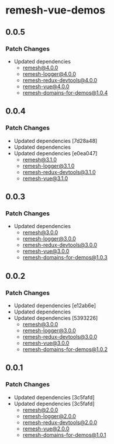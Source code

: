# remesh-vue-demos

## 0.0.5

### Patch Changes

- Updated dependencies
  - remesh@4.0.0
  - remesh-logger@4.0.0
  - remesh-redux-devtools@4.0.0
  - remesh-vue@4.0.0
  - remesh-domains-for-demos@1.0.4

## 0.0.4

### Patch Changes

- Updated dependencies [7d28a48]
- Updated dependencies
- Updated dependencies [e0ea047]
  - remesh@3.1.0
  - remesh-logger@3.1.0
  - remesh-redux-devtools@3.1.0
  - remesh-vue@3.1.0

## 0.0.3

### Patch Changes

- Updated dependencies
  - remesh@3.0.0
  - remesh-logger@3.0.0
  - remesh-redux-devtools@3.0.0
  - remesh-vue@3.0.0
  - remesh-domains-for-demos@1.0.3

## 0.0.2

### Patch Changes

- Updated dependencies [e12ab6e]
- Updated dependencies
- Updated dependencies [5393226]
  - remesh@3.0.0
  - remesh-logger@3.0.0
  - remesh-redux-devtools@3.0.0
  - remesh-vue@3.0.0
  - remesh-domains-for-demos@1.0.2

## 0.0.1

### Patch Changes

- Updated dependencies [3c5fafd]
- Updated dependencies [3c5fafd]
  - remesh@2.0.0
  - remesh-logger@2.0.0
  - remesh-redux-devtools@2.0.0
  - remesh-vue@2.0.0
  - remesh-domains-for-demos@1.0.1
